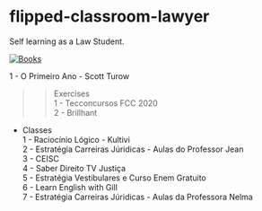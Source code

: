 # flipped-classroom-lawyer
Self learning as a Law Student.  



[![Books](books.gif "Books")](https://media.giphy.com/media/cioTjsoL8gNS8/giphy.gif)  

1 - O Primeiro Ano - Scott Turow  

>> Exercises   
1 - Tecconcursos FCC 2020   
2 - Brillhant  

* Classes  
1 - Raciocínio Lógico - Kultivi  
2 - Estratégia Carreiras Júridicas - Aulas do Professor Jean  
3 - CEISC   
4 - Saber Direito TV Justiça  
5 - Estratégia Vestibulares e Curso Enem Gratuito  
6 - Learn English with Gill  
7 - Estratégia Carreiras Júridicas - Aulas da Professora Nelma  



